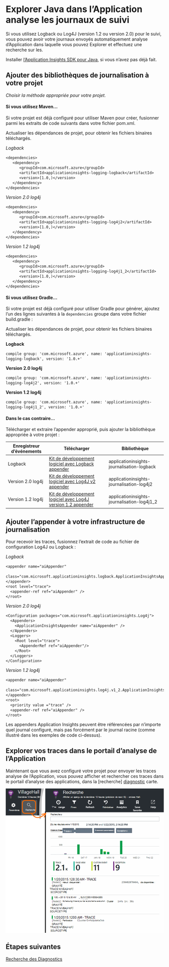 <properties 
    pageTitle="Explorer Java dans l’Application analyse les journaux de suivi" 
    description="Recherche Log4J ou Logback traces dans perspectives d’Application" 
    services="application-insights" 
    documentationCenter="java"
    authors="alancameronwills" 
    manager="douge"/>

<tags 
    ms.service="application-insights" 
    ms.workload="tbd" 
    ms.tgt_pltfrm="ibiza" 
    ms.devlang="na" 
    ms.topic="article" 
    ms.date="07/12/2016" 
    ms.author="awills"/>

# <a name="explore-java-trace-logs-in-application-insights"></a>Explorer Java dans l’Application analyse les journaux de suivi

Si vous utilisez Logback ou Log4J (version 1.2 ou version 2.0) pour le suivi, vous pouvez avoir votre journaux envoyés automatiquement analyse d’Application dans laquelle vous pouvez Explorer et effectuez une recherche sur les.

Installer [l’Application Insights SDK pour Java][java], si vous n’avez pas déjà fait.


## <a name="add-logging-libraries-to-your-project"></a>Ajouter des bibliothèques de journalisation à votre projet

*Choisir la méthode appropriée pour votre projet.*

#### <a name="if-youre-using-maven"></a>Si vous utilisez Maven...

Si votre projet est déjà configuré pour utiliser Maven pour créer, fusionner parmi les extraits de code suivants dans votre fichier pom.xml.

Actualiser les dépendances de projet, pour obtenir les fichiers binaires téléchargés.

*Logback*

    <dependencies>
       <dependency>
          <groupId>com.microsoft.azure</groupId>
          <artifactId>applicationinsights-logging-logback</artifactId>
          <version>[1.0,)</version>
       </dependency>
    </dependencies>

*Version 2.0 log4j*

    <dependencies>
       <dependency>
          <groupId>com.microsoft.azure</groupId>
          <artifactId>applicationinsights-logging-log4j2</artifactId>
          <version>[1.0,)</version>
       </dependency>
    </dependencies>

*Version 1.2 log4j*

    <dependencies>
       <dependency>
          <groupId>com.microsoft.azure</groupId>
          <artifactId>applicationinsights-logging-log4j1_2</artifactId>
          <version>[1.0,)</version>
       </dependency>
    </dependencies>

#### <a name="if-youre-using-gradle"></a>Si vous utilisez Gradle...

Si votre projet est déjà configuré pour utiliser Gradle pour générer, ajoutez l’un des lignes suivantes à la `dependencies` groupe dans votre fichier build.gradle :

Actualiser les dépendances de projet, pour obtenir les fichiers binaires téléchargés.

**Logback**

    compile group: 'com.microsoft.azure', name: 'applicationinsights-logging-logback', version: '1.0.+'

**Version 2.0 log4j**

    compile group: 'com.microsoft.azure', name: 'applicationinsights-logging-log4j2', version: '1.0.+'

**Version 1.2 log4j**

    compile group: 'com.microsoft.azure', name: 'applicationinsights-logging-log4j1_2', version: '1.0.+'

#### <a name="otherwise-"></a>Dans le cas contraire...

Télécharger et extraire l’appender approprié, puis ajouter la bibliothèque appropriée à votre projet :


Enregistreur d’événements | Télécharger | Bibliothèque
----|----|----
Logback|[Kit de développement logiciel avec Logback appender](https://aka.ms/xt62a4)|applicationinsights-journalisation-logback
Version 2.0 log4j|[Kit de développement logiciel avec Log4J v2 appender](https://aka.ms/qypznq)|applicationinsights-journalisation-log4j2 
Version 1.2 log4j|[Kit de développement logiciel avec Log4J version 1.2 appender](https://aka.ms/ky9cbo)|applicationinsights-journalisation-log4j1_2 



## <a name="add-the-appender-to-your-logging-framework"></a>Ajouter l’appender à votre infrastructure de journalisation

Pour recevoir les traces, fusionnez l’extrait de code au fichier de configuration Log4J ou Logback : 

*Logback*

    <appender name="aiAppender" 
      class="com.microsoft.applicationinsights.logback.ApplicationInsightsAppender">
    </appender>
    <root level="trace">
      <appender-ref ref="aiAppender" />
    </root>


*Version 2.0 log4j*


    <Configuration packages="com.microsoft.applicationinsights.Log4j">
      <Appenders>
        <ApplicationInsightsAppender name="aiAppender" />
      </Appenders>
      <Loggers>
        <Root level="trace">
          <AppenderRef ref="aiAppender"/>
        </Root>
      </Loggers>
    </Configuration>


*Version 1.2 log4j*

    <appender name="aiAppender" 
         class="com.microsoft.applicationinsights.log4j.v1_2.ApplicationInsightsAppender">
    </appender>
    <root>
      <priority value ="trace" />
      <appender-ref ref="aiAppender" />
    </root>

Les appenders Application Insights peuvent être référencées par n’importe quel journal configuré, mais pas forcément par le journal racine (comme illustré dans les exemples de code ci-dessus).

## <a name="explore-your-traces-in-the-application-insights-portal"></a>Explorer vos traces dans le portail d’analyse de l’Application

Maintenant que vous avez configuré votre projet pour envoyer les traces analyse de l’Application, vous pouvez afficher et rechercher ces traces dans le portail d’analyse des applications, dans la [recherche] [ diagnostic] carte.

![Dans le portail d’analyse de l’Application, ouvrez recherche](./media/app-insights-java-trace-logs/10-diagnostics.png)

## <a name="next-steps"></a>Étapes suivantes

[Recherche des Diagnostics][diagnostic]

<!--Link references-->

[diagnostic]: app-insights-diagnostic-search.md
[java]: app-insights-java-get-started.md

 

